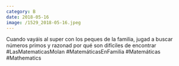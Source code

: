 ```yaml
--- 
category: B 
date: 2018-05-16 
image: /1529_2018-05-16.jpeg 
--- 
```


Cuando vayáis al super con los peques de la familia, jugad a buscar números primos y razonad por qué son difíciles de encontrar #LasMatematicasMolan #MatemáticasEnFamilia #Matemáticas	#Mathematics